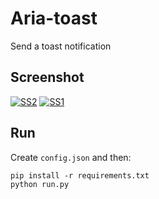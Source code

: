 # Aria-toast

Send a toast notification

## Screenshot

[![SS2](https://i.gyazo.com/8ecfb283b0b4cbb949a62e7c2cb0a09a.png)](https://gyazo.com/8ecfb283b0b4cbb949a62e7c2cb0a09a)
[![SS1](https://i.gyazo.com/f7243cd0f6d4f27d85f3e46c78f10fc0.png)](https://gyazo.com/f7243cd0f6d4f27d85f3e46c78f10fc0)

## Run

Create `config.json` and then:  
```
pip install -r requirements.txt
python run.py
```